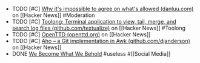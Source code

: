 - TODO [#C] [Why it's impossible to agree on what's allowed (danluu.com)](https://news.ycombinator.com/item?id=39313942) on [[Hacker News]] #Moderation
- TODO [#C] [Toolong: Terminal application to view, tail, merge, and search log files (github.com/textualize)](https://news.ycombinator.com/item?id=39317580) on [[Hacker News]] #Toolong
- TODO [#C] [OpenTTD (openttd.org)](https://news.ycombinator.com/item?id=39330797) on [[Hacker News]]
- TODO [#C] [Aho – a Git implementation in Awk (github.com/djanderson)](https://news.ycombinator.com/item?id=39327192) on [[Hacker News]]
- DONE [We Become What We Behold](https://poki.com/en/g/we-become-what-we-behold) #useless #[[Social Media]]
